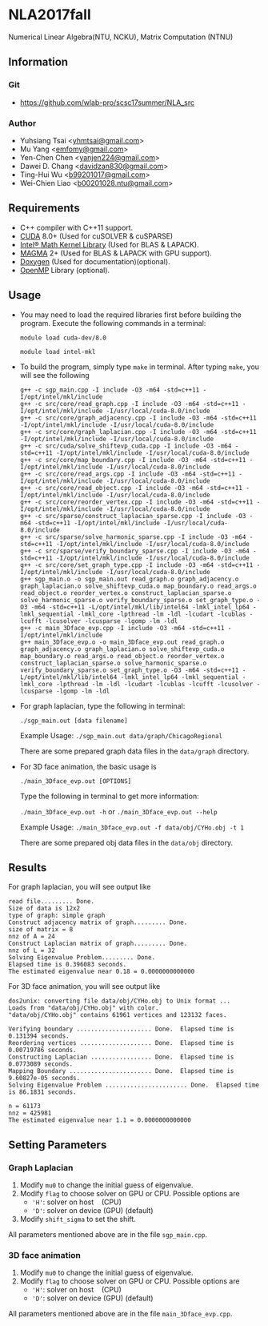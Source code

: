 # NLA2017fall
Numerical Linear Algebra(NTU, NCKU), Matrix Computation (NTNU)

## Information

### Git
* https://github.com/wlab-pro/scsc17summer/NLA_src

### Author
* Yuhsiang Tsai <<yhmtsai@gmail.com>>
* Mu Yang <<emfomy@gmail.com>>
* Yen-Chen Chen <<yanjen224@gmail.com>>
* Dawei D. Chang <<davidzan830@gmail.com>>
* Ting-Hui Wu <<b99201017@gmail.com>>
* Wei-Chien Liao <<b00201028.ntu@gmail.com>>

## Requirements
* C++ compiler with C++11 support.
* [CUDA](https://developer.nvidia.com/cuda-zone) 8.0+ (Used for cuSOLVER & cuSPARSE)
* [Intel&reg; Math Kernel Library](https://software.intel.com/en-us/intel-mkl) (Used for BLAS & LAPACK).
* [MAGMA](http://icl.cs.utk.edu/magma/) 2+ (Used for BLAS & LAPACK with GPU support).
* [Doxygen](http://www.stack.nl/~dimitri/doxygen/) (Used for documentation)(optional).
* [OpenMP](http://openmp.org) Library (optional).

## Usage
* You may need to load the required libraries first before building the program. Execute the following commands in a terminal:

	`module load cuda-dev/8.0`
	
	`module load intel-mkl`

* To build the program, simply type `make` in terminal. After typing `make`, you will see the following

	```
	g++ -c sgp_main.cpp -I include -O3 -m64 -std=c++11 -I/opt/intel/mkl/include
	g++ -c src/core/read_graph.cpp -I include -O3 -m64 -std=c++11 -I/opt/intel/mkl/include -I/usr/local/cuda-8.0/include
	g++ -c src/core/graph_adjacency.cpp -I include -O3 -m64 -std=c++11 -I/opt/intel/mkl/include -I/usr/local/cuda-8.0/include
	g++ -c src/core/graph_laplacian.cpp -I include -O3 -m64 -std=c++11 -I/opt/intel/mkl/include -I/usr/local/cuda-8.0/include
	g++ -c src/cuda/solve_shiftevp_cuda.cpp -I include -O3 -m64 -std=c++11 -I/opt/intel/mkl/include -I/usr/local/cuda-8.0/include
	g++ -c src/core/map_boundary.cpp -I include -O3 -m64 -std=c++11 -I/opt/intel/mkl/include -I/usr/local/cuda-8.0/include
	g++ -c src/core/read_args.cpp -I include -O3 -m64 -std=c++11 -I/opt/intel/mkl/include -I/usr/local/cuda-8.0/include
	g++ -c src/core/read_object.cpp -I include -O3 -m64 -std=c++11 -I/opt/intel/mkl/include -I/usr/local/cuda-8.0/include
	g++ -c src/core/reorder_vertex.cpp -I include -O3 -m64 -std=c++11 -I/opt/intel/mkl/include -I/usr/local/cuda-8.0/include
	g++ -c src/sparse/construct_laplacian_sparse.cpp -I include -O3 -m64 -std=c++11 -I/opt/intel/mkl/include -I/usr/local/cuda-8.0/include
	g++ -c src/sparse/solve_harmonic_sparse.cpp -I include -O3 -m64 -std=c++11 -I/opt/intel/mkl/include -I/usr/local/cuda-8.0/include
	g++ -c src/sparse/verify_boundary_sparse.cpp -I include -O3 -m64 -std=c++11 -I/opt/intel/mkl/include -I/usr/local/cuda-8.0/include
	g++ -c src/core/set_graph_type.cpp -I include -O3 -m64 -std=c++11 -I/opt/intel/mkl/include -I/usr/local/cuda-8.0/include
	g++ sgp_main.o -o sgp_main.out read_graph.o graph_adjacency.o graph_laplacian.o solve_shiftevp_cuda.o map_boundary.o read_args.o read_object.o reorder_vertex.o construct_laplacian_sparse.o solve_harmonic_sparse.o verify_boundary_sparse.o set_graph_type.o -O3 -m64 -std=c++11 -L/opt/intel/mkl/lib/intel64 -lmkl_intel_lp64 -lmkl_sequential -lmkl_core -lpthread -lm -ldl -lcudart -lcublas -lcufft -lcusolver -lcusparse -lgomp -lm -ldl
	g++ -c main_3Dface_evp.cpp -I include -O3 -m64 -std=c++11 -I/opt/intel/mkl/include
	g++ main_3Dface_evp.o -o main_3Dface_evp.out read_graph.o graph_adjacency.o graph_laplacian.o solve_shiftevp_cuda.o map_boundary.o read_args.o read_object.o reorder_vertex.o construct_laplacian_sparse.o solve_harmonic_sparse.o verify_boundary_sparse.o set_graph_type.o -O3 -m64 -std=c++11 -L/opt/intel/mkl/lib/intel64 -lmkl_intel_lp64 -lmkl_sequential -lmkl_core -lpthread -lm -ldl -lcudart -lcublas -lcufft -lcusolver -lcusparse -lgomp -lm -ldl
	```

* For graph laplacian, type the following in terminal:

	`./sgp_main.out [data filename]`

	Example Usage: `./sgp_main.out data/graph/ChicagoRegional`
	
	There are some prepared graph data files in the `data/graph` directory.

* For 3D face animation, the basic usage is

	`./main_3Dface_evp.out [OPTIONS]`

	Type the following in terminal to get more information:
	
	`./main_3Dface_evp.out -h` or `./main_3Dface_evp.out --help`
	
	Example Usage: `./main_3Dface_evp.out -f data/obj/CYHo.obj -t 1`
	
	There are some prepared obj data files in the `data/obj` directory.

## Results
For graph laplacian, you will see output like

```
read file......... Done.  
Size of data is 12x2
type of graph: simple graph
Construct adjacency matrix of graph......... Done.  
size of matrix = 8
nnz of A = 24
Construct Laplacian matrix of graph......... Done.  
nnz of L = 32
Solving Eigenvalue Problem......... Done.  
Elapsed time is 0.396083 seconds.
The estimated eigenvalue near 0.18 = 0.0000000000000
```

For 3D face animation,  you will see output like

```
dos2unix: converting file data/obj/CYHo.obj to Unix format ...
Loads from "data/obj/CYHo.obj" with color.
"data/obj/CYHo.obj" contains 61961 vertices and 123132 faces.

Verifying boundary ..................... Done.  Elapsed time is 0.131394 seconds.
Reordering vertices .................... Done.  Elapsed time is 0.00719786 seconds.
Constructing Laplacian ................. Done.  Elapsed time is 0.0773089 seconds.
Mapping Boundary ....................... Done.  Elapsed time is 9.60827e-05 seconds.
Solving Eigenvalue Problem ....................... Done.  Elapsed time is 86.1831 seconds.

n = 61173
nnz = 425981
The estimated eigenvalue near 1.1 = 0.0000000000000
```

## Setting Parameters
### __Graph Laplacian__

1. Modify `mu0` to change the initial guess of eigenvalue.
2. Modify `flag` to choose solver on GPU or CPU. Possible options are
	* `'H'`: solver on host &nbsp;&nbsp;&nbsp;(CPU)
	* `'D'`: solver on device    (GPU) (default)
3. Modify `shift_sigma` to set the shift.

All parameters mentioned above are in the file `sgp_main.cpp`.

### __3D face animation__

1. Modify `mu0` to change the initial guess of eigenvalue.
2. Modify `flag` to choose solver on GPU or CPU. Possible options are
	* `'H'`: solver on host &nbsp;&nbsp;&nbsp;(CPU)
	* `'D'`: solver on device    (GPU) (default)

All parameters mentioned above are in the file `main_3Dface_evp.cpp`.